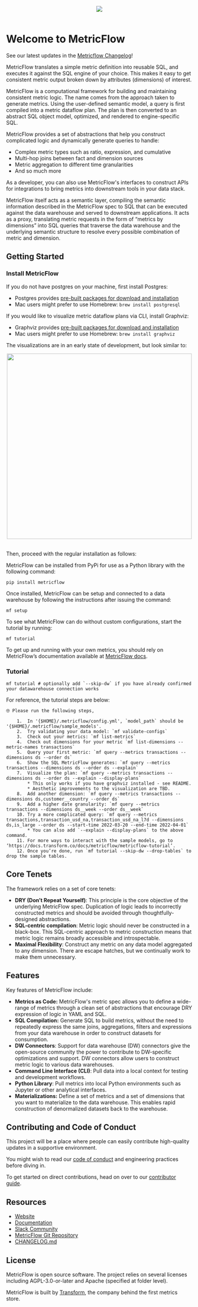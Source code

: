 <p align="center">
<img src="https://github.com/transform-data/metricflow/raw/main/assets/MetricFlow_logo.png" />
<br /><br />
</p>

# Welcome to MetricFlow

See our latest updates in the [Metricflow Changelog](https://github.com/transform-data/metricflow/blob/main/CHANGELOG.md)!

MetricFlow translates a simple metric definition into reusable SQL, and executes it against the SQL engine of your choice. This makes it easy to get consistent metric output broken down by attributes (dimensions) of interest.

MetricFlow is a computational framework for building and maintaining consistent metric logic. The name comes from the approach taken to generate metrics. Using the user-defined semantic model, a query is first compiled into a metric dataflow plan. The plan is then converted to an abstract SQL object model, optimized, and rendered to engine-specific SQL.

MetricFlow provides a set of abstractions that help you construct complicated logic and dynamically generate queries to handle:

- Complex metric types such as ratio, expression, and cumulative
- Multi-hop joins between fact and dimension sources
- Metric aggregation to different time granularities
- And so much more

As a developer, you can also use MetricFlow's interfaces to construct APIs for integrations to bring metrics into downstream tools in your data stack.

MetricFlow itself acts as a semantic layer, compiling the semantic information described in the MetricFlow spec to SQL that can be executed against the data warehouse and served to downstream applications. It acts as a proxy, translating metric requests in the form of “metrics by dimensions” into SQL queries that traverse the data warehouse and the underlying semantic structure to resolve every possible combination of metric and dimension.

## Getting Started

### Install MetricFlow

If you do not have postgres on your machine, first install Postgres:
- Postgres provides [pre-built packages for download and installation](https://www.postgresql.org/download/)
- Mac users might prefer to use Homebrew: `brew install postgresql`

If you would like to visualize metric dataflow plans via CLI, install Graphviz:
- Graphviz provides [pre-built packages for download and installation](https://www.graphviz.org/download/)
- Mac users might prefer to use Homebrew: `brew install graphviz`

The visualizations are in an early state of development, but look similar to:

<p align="center">
<img src="https://github.com/transform-data/metricflow/raw/main/assets/example_plan.svg" height="500"/>
<br /><br />
</p>

Then, proceed with the regular installation as follows:

MetricFlow can be installed from PyPi for use as a Python library with the following command:

```
pip install metricflow
```

Once installed, MetricFlow can be setup and connected to a data warehouse by following the instructions after issuing the command:

```
mf setup
```

To see what MetricFlow can do without custom configurations, start the tutorial by running:

```
mf tutorial
```

To get up and running with your own metrics, you should rely on MetricFlow’s documentation available at [MetricFlow docs](https://docs.transform.co/docs/metricflow/guides/introduction).

### Tutorial

```
mf tutorial # optionally add `--skip-dw` if you have already confirmed your datawarehouse connection works
```

For reference, the tutorial steps are below:

```
🤓 Please run the following steps,

    1.  In '{$HOME}/.metricflow/config.yml', `model_path` should be '{$HOME}/.metricflow/sample_models'.
    2.  Try validating your data model: `mf validate-configs`
    3.  Check out your metrics: `mf list-metrics`
    4.  Check out dimensions for your metric `mf list-dimensions --metric-names transactions`
    5.  Query your first metric: `mf query --metrics transactions --dimensions ds --order ds`
    6.  Show the SQL MetricFlow generates: `mf query --metrics transactions --dimensions ds --order ds --explain`
    7.  Visualize the plan: `mf query --metrics transactions --dimensions ds --order ds --explain --display-plans`
        * This only works if you have graphviz installed - see README.
        * Aesthetic improvements to the visualization are TBD.
    8.  Add another dimension: `mf query --metrics transactions --dimensions ds,customer__country --order ds`
    9.  Add a higher date granularity: `mf query --metrics transactions --dimensions ds__week --order ds__week`
    10. Try a more complicated query: `mf query --metrics transactions,transaction_usd_na,transaction_usd_na_l7d --dimensions ds,is_large --order ds --start-time 2022-03-20 --end-time 2022-04-01`
        * You can also add `--explain --display-plans` to the above command.
    11. For more ways to interact with the sample models, go to ‘https://docs.transform.co/docs/metricflow/metricflow-tutorial’.
    12. Once you’re done, run `mf tutorial --skip-dw --drop-tables` to drop the sample tables.
```


## Core Tenets

The framework relies on a set of core tenets:

- **DRY (Don’t Repeat Yourself)**: This principle is the core objective of the underlying MetricFlow spec. Duplication of logic leads to incorrectly constructed metrics and should be avoided through thoughtfully-designed abstractions.
- **SQL-centric compilation**: Metric logic should never be constructed in a black-box. This SQL-centric approach to metric construction means that metric logic remains broadly accessible and introspectable.
- **Maximal Flexibility**: Construct any metric on any data model aggregated to any dimension. There are escape hatches, but we continually work to make them unnecessary.

## Features

Key features of MetricFlow include:

- **Metrics as Code:** MetricFlow's metric spec allows you to define a wide-range of metrics through a clean set of abstractions that encourage DRY expression of logic in YAML and SQL.
- **SQL Compilation:** Generate SQL to build metrics, without the need to repeatedly express the same joins, aggregations, filters and expressions from your data warehouse in order to construct datasets for consumption.
- **DW Connectors**: Support for data warehouse (DW) connectors give the open-source community the power to contribute to DW-specific optimizations and support. DW connectors allow users to construct metric logic to various data warehouses.
- **Command Line Interface (CLI)**: Pull data into a local context for testing and development workflows.
- **Python Library**: Pull metrics into local Python environments such as Jupyter or other analytical interfaces.
- **Materializations:** Define a set of metrics and a set of dimensions that you want to materialize to the data warehouse. This enables rapid construction of denormalized datasets back to the warehouse.

## Contributing and Code of Conduct

This project will be a place where people can easily contribute high-quality updates in a supportive environment.

You might wish to read our [code of conduct](http://community.transform.co/metricflow-signup) and <LINK> engineering practices </LINK> before diving in.

To get started on direct contributions, head on over to our [contributor guide](https://github.com/transform-data/metricflow/blob/main/CONTRIBUTING.md).

## Resources

- [Website](https://transform.co/metricflow)
- [Documentation](https://docs.transform.co/docs/overview/metricflow-overview)
- [Slack Community](https://community.transform.co/metricflow-signup)
- [MetricFlow Git Repository](https://github.com/transform-data/metricflow)
- [CHANGELOG.md](https://github.com/transform-data/metricflow/blob/main/CHANGELOG.md)

## License

MetricFlow is open source software. The project relies on several licenses including AGPL-3.0-or-later and Apache (specified at folder level).

MetricFlow is built by [Transform](https://transform.co/), the company behind the first metrics store.

